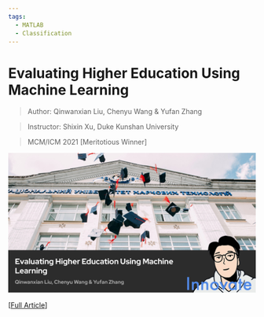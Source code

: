 ```yaml
---
tags:
  - MATLAB
  - Classification
---
```


# Evaluating Higher Education Using Machine Learning

> Author: Qinwanxian Liu, Chenyu Wang & Yufan Zhang

> Instructor: Shixin Xu, Duke Kunshan University

> MCM/ICM 2021 [Meritotious Winner]

![HigherEdu](../Innovate/img/I-HigherEdu.jpg)

[[Full Article](https://duke.box.com/s/9svihpzyktxcr4zssjnefx2v93ayna0q)]


